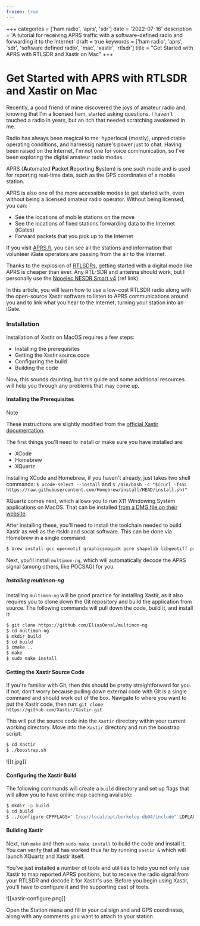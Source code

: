 ```yaml
---
frozen: true
---
```


+++
categories = ['ham radio', 'aprs', 'sdr']
date = '2022-07-16'
description = 'A tutorial for receiving APRS traffic with a software-defined radio and forwarding it to the Internet'
draft = true
keywords = ['ham radio', 'aprs', 'sdr', 'software defined radio', 'mac', 'xastir', 'rtlsdr']
title = "Get Started with APRS with RTLSDR and Xastir on Mac"
+++

# Get Started with APRS with RTLSDR and Xastir on Mac

Recently, a good friend of mine discovered the joys of amateur radio and, knowing that I'm a licensed ham, started asking questions. I haven't touched a radio in years, but an itch that needed scratching awakened in me.

Radio has always been magical to me: hyperlocal (mostly), unpredictable operating conditions, and harnessig nature's power just to chat. Having been raised on the Internet, I'm not one for voice communication, so I've been exploring the digital amateur radio modes. 

APRS (**A**utomated **P**acket **R**eporting **S**ystem) is one such mode and is used for reporting real-time data, such as the GPS coordinates of a mobile station.

APRS is also one of the more accessible modes to get started with, even without being a licensed amateur radio operator. Without being licensed, you can:
- See the locations of mobile stations on the move
- See the locations of fixed stations forwarding data to the Internet (iGates)
- Forward packets that you pick up to the Internet
 
If you visit [APRS.fi](https://aprs.fi), you can see all the stations and information that volunteer iGate operators are passing from the air to the Internet.

 Thanks to the explosion of [RTLSDRs](https://wiki.radioreference.com/index.php/RTL-SDR), getting started with a digital mode like APRS is cheaper than ever. Any RTL-SDR and antenna should work, but I personally use the [Nooelec NESDR Smart v4](https://amzn.to/3j5igby) (ref link).
 
 In this article, you will learn how to use a low-cost RTLSDR radio along with the open-source Xastir software to listen to APRS communications around you and to link what you hear to the Internet, turning your station into an iGate.

### Installation
Installation of Xastir on MacOS requires a few steps:
- Installing the prerequisites
- Getting the Xastir source code
- Configuring the build
- Building the code

Now, this sounds daunting, but this guide and some additional resources will help you through any problems that may come up.

#### Installing the Prerequisites
> [!NOTE]
> These instructions are slightly modified from the [official Xastir documentation](https://xastir.org/index.php/Homebrew).

The first things you'll need to install or make sure you have installed are:
- XCode
- Homebrew
- XQuartz

Installing XCode and Homebrew, if you haven't already, just takes two shell commands:
 `$ xcode-select --install`
 and
 `$ /bin/bash -c "$(curl -fsSL https://raw.githubusercontent.com/Homebrew/install/HEAD/install.sh)"`

XQuartz comes next, which allows you to run X11 Windowing System applications on MacOS. That can be installed [from a DMG file on their website](https://www.xquartz.org/).

After installing these, you'll need to install the toolchain needed to build Xastir as well as the rtsldr and socat software. This can be done via Homebrew in a single command:
```bash
$ brew install gcc openmotif graphicsmagick pcre shapelib libgeotiff proj curl berkeley-db@4 git autoconf automake socat librtlsdr
```

Next, you'll install `multimon-ng`, which will automatically decode the APRS signal (among others, like POCSAG) for you.

##### Installing multimon-ng
Installing `multimon-ng` will be good practice for installing Xastir, as it also requires you to clone down the Git repository and build the application from source. The following commands will pull down the code, build it, and install it:
```bash
$ git clone https://github.com/EliasOenal/multimon-ng
$ cd multimon-ng
$ mkdir build
$ cd build
$ cmake ..
$ make
$ sudo make install
```

#### Getting the Xastir Source Code
If you're familiar with Git, then this should be pretty straightforward for you. If not, don't worry because pulling down external code with Git is a single command and should work out of the box. Navigate to where you want to put the Xastir code, then run:
`git clone https://github.com/Xastir/Xastir.git`

This will put the source code into the `Xastir` directory within your current working directory. Move into the `Xastir` directory and run the boostrap script:
```bash
$ cd Xastir
$ ./boostrap.sh
```
![[t.jpg]]
#### Configuring the Xastir Build
The following commands will create a `build` directory and set up flags that will allow you to have online map caching available:
```bash
$ mkdir -p build
$ cd build
$ ../configure CPPFLAGS="-I/usr/local/opt/berkeley-db@4/include" LDFLAGS="-L/usr/local/opt/berkeley-db@4/lib"
```

#### Building Xastir
Next, run `make` and then `sudo make install` to build the code and install it. You can verify that all has worked thus far by running `xastir &` which will launch XQuartz and Xastir itself.

You've just installed a number of tools and utilities to help you not only use Xastir to map reported APRS positions, but to receive the radio signal from your RTLSDR and decode it for Xastir's use. Before you begin using Xastir, you'll have to configure it and the supporting cast of tools.

![[xastir-configure.png]]

Open the Station menu and fill in your callsign and and GPS coordinates, along with any comments you want to attach to your station.
